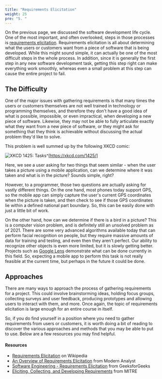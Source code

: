 ```yaml
---
title: "Requirements Elicitation"
weight: 25
pre: "5. "
---
```

On the previous page, we discussed the software development life cycle. One of the most important, and often overlooked, steps in those processes is [requirements elicitation](https://en.wikipedia.org/wiki/Requirements_elicitation). Requirements elicitation is all about determining what the users or customers want from a piece of software that is being developed. While this might sound simple, it can actually be one of the most difficult steps in the whole process. In addition, since it is generally the first step in any new software development task, getting this step right can make everything work smoothly, whereas even a small problem at this step can cause the entire project to fail. 

## The Difficulty

One of the major issues with gathering requirements is that many times the users or customers themselves are not well trained in technology or programming themselves, and therefore they don't have a good idea of what is possible, impossible, or even impractical, when developing a new piece of software. Likewise, they may not be able to fully articulate exactly what they want from a new piece of software, or they might ask for something that they think is achievable without discussing the actual problem they'd like to solve.

This problem is well summed up by the following XKCD comic:

![XKCD 1425: Tasks](../../images/20/tasks.png)^[https://xkcd.com/1425/]

Here, we see a user asking for two things that seem similar - when the user takes a picture using a mobile application, can we determine where it was taken and what is in the picture? Sounds simple, right? 

However, to a programmer, those two questions are actually asking for vastly different things. On the one hand, most phones today support GPS, so the mobile app can simply capture the user's current GPS coordinates when the picture is taken, and then check to see if those GPS coordinates lie within a defined national part boundary. So, this can be easily done with just a little bit of work.

On the other hand, how can we determine if there is a bird in a picture? This is a computer vision problem, and is definitely still an unsolved problem as of 2021. There are some very advanced algorithms available today that can perform facial recognition on people, but they require massive amounts of data for training and testing, and even then they aren't perfect. Our ability to recognize other objects is even more limited, but it is slowly getting better. Projects such as [Google Lens](https://lens.google.com/) demonstrate what can be done currently in this field. So, expecting a mobile app to perform this task is not really feasible at the current time, but perhaps in the future it could be done.

## Approaches

There are many ways to approach the process of gathering requirements for a project. This could involve brainstorming ideas, holding focus groups, collecting surveys and user feedback, producing prototypes and allowing users to interact with them, and more. Once again, the topic of requirements elicitation is large enough for an entire course in itself.

So, if you do find yourself in a position where you need to gather requirements from users or customers, it is worth doing a bit of reading to discover the various approaches and methods that you may be able to put to use. Below are a few resources you may find helpful.

#### Resources

* [Requirements Elicitation](https://en.wikipedia.org/wiki/Requirements_elicitation) on Wikipedia
* [An Overview of Requirements Elicitation](https://www.modernanalyst.com/Resources/Articles/tabid/115/ID/1427/An-Overview-of-Requirements-Elicitation.aspx) from Modern Analyst
* [Software Engineering - Requirements Elicitation](https://www.geeksforgeeks.org/software-engineering-requirements-elicitation/) from GeeksforGeeks
* [Eliciting, Collecting, and Developing Requirements](https://www.mitre.org/publications/systems-engineering-guide/se-lifecycle-building-blocks/requirements-engineering/eliciting-collecting-and-developing-requirements) from MITRE
